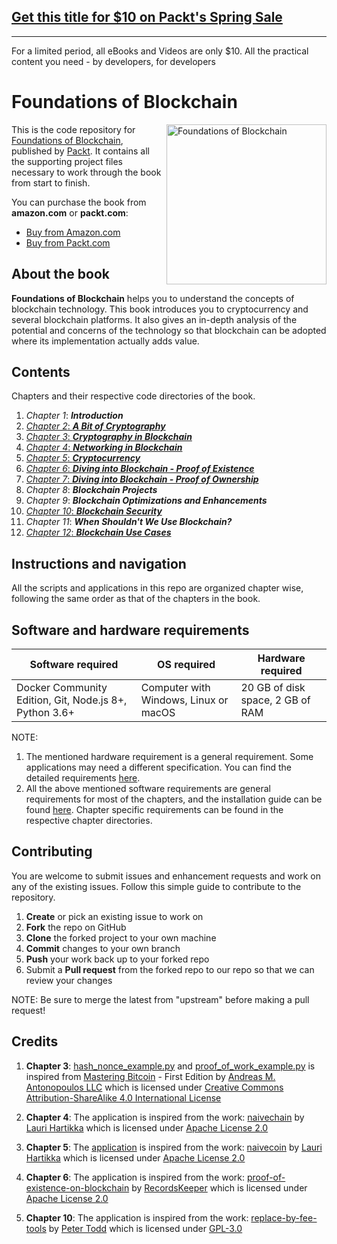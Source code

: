 ## [Get this title for $10 on Packt's Spring Sale](https://www.packt.com/B10355?utm_source=github&utm_medium=packt-github-repo&utm_campaign=spring_10_dollar_2022)
-----
For a limited period, all eBooks and Videos are only $10. All the practical content you need \- by developers, for developers

# Foundations of Blockchain

<a href="https://packtpub.com/big-data-and-business-intelligence/foundations-blockchain"><img src="https://www.packtpub.com/media/catalog/product/cache/e4d64343b1bc593f1c5348fe05efa4a6/9/7/9781789139396_cover.png" alt="Foundations of Blockchain" height="256px" align="right"></a>

This is the code repository for [Foundations of Blockchain](https://packtpub.com/big-data-and-business-intelligence/foundations-blockchain), published by [Packt](https://www.packtpub.com). It contains all the supporting project files necessary to work through the book from start to finish.

You can purchase the book from **amazon.com** or **packt.com**: 

* [Buy from Amazon.com](https://www.amazon.com/dp/1789139392) 
* [Buy from Packt.com](https://www.packtpub.com/big-data-and-business-intelligence/foundations-blockchain) 


## About the book

**Foundations of Blockchain** helps you to understand the concepts of blockchain technology. This book introduces you to cryptocurrency and several blockchain
platforms. It also gives an in-depth analysis of the potential and concerns of the technology
so that blockchain can be adopted where its implementation actually adds value.

## Contents

Chapters and their respective code directories of the book.

 1. *Chapter 1*: ***Introduction***
 2. [*Chapter 2*: ***A Bit of Cryptography***](./Chapter02)
 3. [*Chapter 3*: ***Cryptography in Blockchain***](./Chapter03)
 4. [*Chapter 4*: ***Networking in Blockchain***](./Chapter04)
 5. [*Chapter 5*: ***Cryptocurrency***](./Chapter05)
 6. [*Chapter 6*: ***Diving into Blockchain - Proof of Existence***](./Chapter06)
 7. [*Chapter 7*: ***Diving into Blockchain - Proof of Ownership***](./Chapter07)
 8. *Chapter 8*: ***Blockchain Projects***
 9. *Chapter 9*: ***Blockchain Optimizations and Enhancements***
 10. [*Chapter 10*: ***Blockchain Security***](./Chapter10)
 11. *Chapter 11*: ***When Shouldn't We Use Blockchain?***
 12. [*Chapter 12*: ***Blockchain Use Cases***](./Chapter12)
 


## Instructions and navigation

All the scripts and applications in this repo are organized chapter wise, following the same order as that of the chapters in the book.


## Software and hardware requirements

| Software required | OS required | Hardware required | 
| ----------------- | ----------- | ----------------- |
| Docker Community Edition, Git, Node.js 8+, Python 3.6+ | Computer with Windows, Linux or macOS | 20 GB of disk space, 2 GB of RAM |

NOTE:
1. The mentioned hardware requirement is a general requirement. Some applications may need a different specification. You can find the detailed requirements [here](./prerequisites/software-hardware-req.md).
2. All the above mentioned software requirements are general requirements for most of the chapters, and the installation guide can be 
found [here](./prerequisites). Chapter specific requirements can be found in the respective chapter directories.

## Contributing

You are welcome to submit issues and enhancement requests and work on any of the existing issues. Follow this simple guide to contribute to the repository.

 1. **Create** or pick an existing issue to work on
 2. **Fork** the repo on GitHub
 3. **Clone** the forked project to your own machine
 4. **Commit** changes to your own branch
 5. **Push** your work back up to your forked repo
 6. Submit a **Pull request** from the forked repo to our repo so that we can review your changes

NOTE: Be sure to merge the latest from "upstream" before making a pull request!

## Credits

 1. **Chapter 3**: [hash_nonce_example.py](./chapter03/hash_nonce_example.py) and [proof_of_work_example.py](./chapter03/proof_of_work_example.py) is inspired from [Mastering Bitcoin](https://github.com/bitcoinbook/bitcoinbook) - First Edition
                by [Andreas M. Antonopoulos LLC](http://antonopoulos.com/) which is
                    licensed under [Creative Commons Attribution-ShareAlike 4.0
                    International License](http://creativecommons.org/licenses/by-sa/4.0/)
                    
 2. **Chapter 4**: The application is inspired from the work: [naivechain](https://github.com/lhartikk/naivechain) by [Lauri Hartikka](https://github.com/lhartikk/) which is
                                   licensed under [Apache License 2.0](https://www.apache.org/licenses/LICENSE-2.0)
                                   
 3. **Chapter 5**: The [application](./chapter05/cryptocurrency_application/) is inspired from the work: [naivecoin](https://github.com/lhartikk/naivecoin) by [Lauri Hartikka](https://github.com/lhartikk/) which is
                                                                                                             licensed under [Apache License 2.0](https://www.apache.org/licenses/LICENSE-2.0)            
                                                                                                             
 4. **Chapter 6**: The application is inspired from the work: [proof-of-existence-on-blockchain](https://github.com/RecordsKeeper/proof-of-existence-on-blockchain) by [RecordsKeeper](https://github.com/RecordsKeeper) which is
                                                                                                                           licensed under [Apache License 2.0](https://www.apache.org/licenses/LICENSE-2.0)            
 5. **Chapter 10**: The application is inspired from the work: [replace-by-fee-tools](https://github.com/petertodd/replace-by-fee-tools/blob/master/doublespend.py) by [Peter Todd](https://github.com/petertodd) which is
                licensed under [GPL-3.0](https://www.gnu.org/licenses/gpl-3.0.en.html)
                                                                                                                                              
                                                                                                                                              
